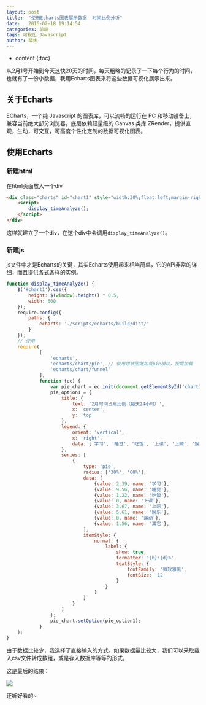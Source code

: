 ```yaml
---
layout: post
title:  "使用Echarts图表展示数据--时间比例分析"
date:   2016-02-18 19:14:54
categories: 前端
tags: 可视化 Javascript
author: 薛彬
---
```


* content
{:toc}

从2月1号开始到今天这快20天的时间，每天粗略的记录了一下每个行为的时间，也就有了一份小数据，我用Echarts图表来将这些数据可视化展示出来。





## 关于Echarts

ECharts，一个纯 Javascript 的图表库，可以流畅的运行在 PC 和移动设备上，兼容当前绝大部分浏览器，底层依赖轻量级的 Canvas 类库 ZRender，提供直观，生动，可交互，可高度个性化定制的数据可视化图表。

## 使用Echarts

### 新建html

在html页面放入一个div

```html
<div class="charts" id="chart1" style="width:30%;float:left;margin-right:0;padding-right:0;border-right-width:0">
	<script>
		display_timeAnalyze();
	</script>
</div>
```

这样就建立了一个div，在这个div中会调用`display_timeAnalyze()`。

### 新建js

js文件中才是Echarts的关键，其实Echarts使用起来相当简单，它的API非常的详细，而且提供各式各样的实例。

```javascript
function display_timeAnalyze() {
    $('#chart1').css({
        height: $(window).height() * 0.5,
        width: 600
    });
    require.config({
        paths: {
            echarts: './scripts/echarts/build/dist/'
        }
    });
    // 使用
    require(
            [
                'echarts',
                'echarts/chart/pie', // 使用饼状图就加载pie模块，按需加载
                'echarts/chart/funnel'
            ],
            function (ec) {
                var pie_chart = ec.init(document.getElementById('chart1'));
                pie_option1 = {
                    title: {
                        text: '2月时间占用比例（每天24小时）',
                        x: 'center',
                        y: 'top'
                    },
                    legend: {
                        orient: 'vertical',
                        x: 'right',
                        data: ['学习', '睡觉', '吃饭', '上课', '上网', '娱乐', '运动', '其它']
                    },
                    series: [
                        {
                            type: 'pie',
                            radius: ['30%', '60%'],
                            data: [
                                {value: 2.39, name: '学习'},
                                {value: 9.56, name: '睡觉'},
                                {value: 1.22, name: '吃饭'},
                                {value: 0, name: '上课'},
                                {value: 3.67, name: '上网'},
                                {value: 5.61, name: '娱乐'},
                                {value: 0, name: '运动'},
                                {value: 1.56, name: '其它'},
                            ],
                            itemStyle: {
                                normal: {
                                    label: {
                                        show: true,
                                        formatter: '{b}:{d}%',
                                        textStyle: {
                                            fontFamily: '微软雅黑',
                                            fontSize: '12'
                                        }
                                    }
                                }
                            }
                        }
                    ]
                };
                pie_chart.setOption(pie_option1);
            }
    );
}
```

由于数据比较少，我选择了直接输入的方式。如果数据量比较大，我们可以采取载入csv文件转成数组，或是存入数据库等等的形式。

这是最后的结果：

![](http://i.imgur.com/78YZgyJ.png)

还听好看的~
